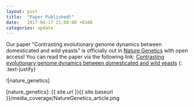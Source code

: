 ```yaml
---
layout: post
title:  "Paper Published!"
date:   2017-04-17 21:00:00 +0100
categories: update
---
```


Our paper "Contrasting evolutionary genome dynamics between domesticated and wild yeasts" is officially out in [Nature Genetics](https://www.nature.com/ng/index.html) with open access! You can read the paper via the following link:
[Contrasting evolutionary genome dynamics between domesticated and wild yeasts](https://www.nature.com/ng/journal/vaop/ncurrent/full/ng.3847.html)
{: .text-justify}


![nature_genetics]

[nature_genetics]: {{ site.url }}{{ site.baseurl }}/media_coverage/NatureGenetics_article.png
